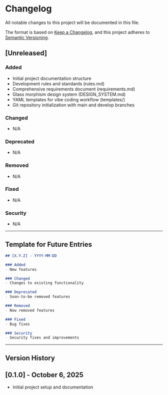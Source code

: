 # Changelog

All notable changes to this project will be documented in this file.

The format is based on [Keep a Changelog](https://keepachangelog.com/en/1.0.0/),
and this project adheres to [Semantic Versioning](https://semver.org/spec/v2.0.0.html).

## [Unreleased]

### Added
- Initial project documentation structure
- Development rules and standards (rules.md)
- Comprehensive requirements document (requirements.md)
- Glass morphism design system (DESIGN_SYSTEM.md)
- YAML templates for vibe coding workflow (templates/)
- Git repository initialization with main and develop branches

### Changed
- N/A

### Deprecated
- N/A

### Removed
- N/A

### Fixed
- N/A

### Security
- N/A

---

## Template for Future Entries

```markdown
## [X.Y.Z] - YYYY-MM-DD

### Added
- New features

### Changed
- Changes to existing functionality

### Deprecated
- Soon-to-be removed features

### Removed
- Now removed features

### Fixed
- Bug fixes

### Security
- Security fixes and improvements
```

---

## Version History

<!-- Versions will be added here as the project progresses -->

## [0.1.0] - October 6, 2025
- Initial project setup and documentation
